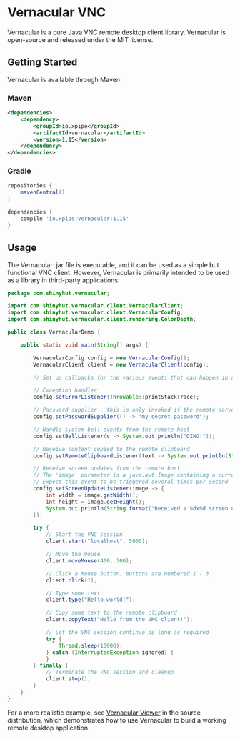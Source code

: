 # Vernacular VNC

Vernacular is a pure Java VNC remote desktop client library. Vernacular is open-source and
released under the MIT license.

## Getting Started

Vernacular is available through Maven:

### Maven

```xml
<dependencies>
    <dependency>
        <groupId>io.xpipe</groupId>
        <artifactId>vernacular</artifactId>
        <version>1.15</version>
    </dependency>
</dependencies>
```

### Gradle
```groovy
repositories {
    mavenCentral()
}

dependencies {
    compile 'io.xpipe:vernacular:1.15'
}
```

## Usage

The Vernacular .jar file is executable, and it can be used as a simple but functional VNC client. However, Vernacular
is primarily intended to be used as a library in third-party applications: 

```java
package com.shinyhut.vernacular;

import com.shinyhut.vernacular.client.VernacularClient;
import com.shinyhut.vernacular.client.VernacularConfig;
import com.shinyhut.vernacular.client.rendering.ColorDepth;

public class VernacularDemo {

    public static void main(String[] args) {

        VernacularConfig config = new VernacularConfig();
        VernacularClient client = new VernacularClient(config);

        // Set up callbacks for the various events that can happen in a VNC session

        // Exception handler
        config.setErrorListener(Throwable::printStackTrace);

        // Password supplier - this is only invoked if the remote server requires authentication
        config.setPasswordSupplier(() -> "my secret password");

        // Handle system bell events from the remote host
        config.setBellListener(v -> System.out.println("DING!"));

        // Receive content copied to the remote clipboard
        config.setRemoteClipboardListener(text -> System.out.println(String.format("Received copied text: %s", text)));

        // Receive screen updates from the remote host
        // The 'image' parameter is a java.awt.Image containing a current snapshot of the remote desktop
        // Expect this event to be triggered several times per second
        config.setScreenUpdateListener(image -> {
            int width = image.getWidth();
            int height = image.getHeight();
            System.out.println(String.format("Received a %dx%d screen update", width, height));
        });

        try {
            // Start the VNC session
            client.start("localhost", 5900);

            // Move the mouse
            client.moveMouse(400, 300);

            // Click a mouse button. Buttons are numbered 1 - 3
            client.click(1);

            // Type some text.
            client.type("Hello world!");

            // Copy some text to the remote clipboard
            client.copyText("Hello from the VNC client!");

            // Let the VNC session continue as long as required
            try {
                Thread.sleep(10000);
            } catch (InterruptedException ignored) {
            }
        } finally {
            // Terminate the VNC session and cleanup
            client.stop();
        }
    }
}
```

For a more realistic example, see [Vernacular Viewer](/src/main/java/com/shinyhut/vernacular/VernacularViewer.java) in the source distribution, which demonstrates how to use Vernacular to build a working remote desktop application.
